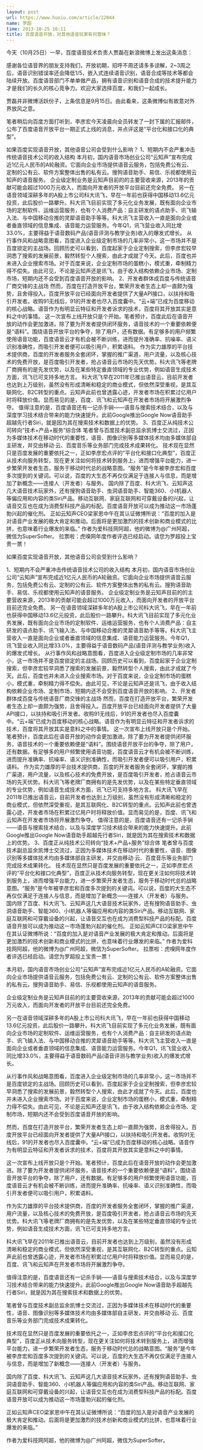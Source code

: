 ```yaml
---
layout: post
url: https://www.huxiu.com/article/22044
name: 罗超
time: 2013-10-25 16:11
title: 百度语音开放，对其他语音玩家有何意味？
---
```

今天（10月25日）一早，百度语音技术负责人贾磊在新浪微博上发出这条消息：

感谢各位语音界的朋友支持我们，开放初期，招呼不周还请多多谅解，2~3周之后，语音识别错误率还会降低1/5，嵌入式连续语音识别，语音合成等技术等都会陆续开放。百度语音部门不单单做产品，拥有语音识别和语音合成的技术提升能力才是我们的长久的核心竞争力。欢迎大家选择百度，和我们一起成长。

贾磊并非微博活跃份子，上条信息是9月15日。由此看来，这条微博似有故意对外界放风之意。

笔者稍后向百度方面打听到，李彦宏今天凌晨向全员转发了一封下属的汇报邮件，公布了百度语音开放平台一期正式上线的消息，并点评这是“平台化和接口化的典型”。

如果百度实现语音开放，其他语音公司会受到什么影响？ 1、短期内不会严重冲击传统语音技术公司的收入结构 本月初，国内语音市场创业公司“云知声”宣布完成近1亿元人民币的A轮融资。它面向企业市场提供语音云服务，包括免费公有云、定制的公有云、软件方案整体出售的私有云。搜狗语音助手、易信、乐视都使用云知声的语音服务。 企业级定制业务是云知声目前的的主要营收来源，2013年的贡献可能会超过1000万元收入，而面向开发者的开放平台目前还完全免费。 另一在语音领域深耕多年的A股上市公司科大讯飞，早在一年前也获得中国移动13.6亿元投资，此后股价一路攀升。科大讯飞目前实现了多元化业务发展，既有面向企业市场的定制软件、运维运营服务，也有个人消费产品：自主研发的语点助手、讯飞输入法、与中国移动合推的灵犀语音助手等等。科大讯飞主营收入一直是面向企业或者垂直领域的信息集成、语音能力运营服务。今年Q1，讯飞营业收入同比增33.0%，主要得益于语音数码产品(语音评测与教学业务)收入的爆发式增长。 从行事作风和战略意图看，百度进入企业级定制市场的几率非常小，这一市场并不是百度锁定的主战场。回顾历史可以看到，百度起家于企业定制搜索，但李彦宏较早洞悉了搜索的发展前景，毅然转型个人搜索，由此才成就了今天。此后，百度也并未进入企业搜索市场。对于百度来说，企业定制市场的蛋糕小，模式重，牵制精力得不偿失。由此可见，不论是云知声还是讯飞，由于收入结构依赖企业市场、定制市场，短期内还不会受到百度语音开放的影响。 2、开发者群体成百度与传统语音厂商交锋的主战场 然而，百度在打造开放平台，繁荣开发者生态上却一直颇为强势，且舍得投入。百度开放平台已经面向开发者提供了大量API接口，以扶持和吸引开发者。收购91无线后，91的开发者也尽入百度囊中。“云+端”已成为百度移动的核心战略。语音作为有明显云特征和开发者诉求的技术，百度将其开放其实是意料之中的事情。 这一次宣布上线开放只是个开始。笔者预计，百度此后在语音开放的动作会更加激进。除了要为开发者提供闭环服务，语音技术的一个重要依赖便是“语料”。围绕语音开放平台的争夺，除了用户，还有数据。有足够多的用户频繁使用语音功能，百度语音云才有机会被不断训练，进而提升准确率、抗噪率、语义识别准确性，而吸引开发者便可以吸引用户，积累语料。 作为实力雄厚的平台技术提供商，百度的开发者服务全套闭环，掌握的推广渠道，用户流量，以及核心技术的免费开放，是百度吸引开发者，抢占语音云市场的先天优势。科大讯飞等老牌厂商拥有的是先发优势，以及在某些特定垂直领域的专业优势，例如语音生成技术方面，讯飞已可支持多地方言。 科大讯飞早在2011年已推出语音云，目前开发者也达到上万级别，虽然没有形成清晰和稳定的商业模式，但依然深受重视，是其互联网化、B2C转型的重点。云知声此前也曾透露心迹，开发者市场在积累过亿用户时将释放价值。显而易见的是，百度、讯飞和云知声在开发者市场将开展激烈争夺。 值得注意的是，百度语音还有一记杀手锏——语音与搜索技术结合，以及与深度学习技术结合带来的能力快速提升。此前Google推出Google Now语音助手超越先行者Siri，就是因为其在搜索技术和数据上的优势。 3、百度正从纯技术公司转向“技术+产品+服务”综合体 笔者曾与百度技术副总监余凯博士交流过，正因为多媒体技术在移动时代的重要性，语音、图像识别等多媒体技术均由多媒体部自主研发，并交由移动·云、百度音乐等业务部门完成技术成果转化。 技术现在显然只是百度发展的重要依托之一，正如李彦宏点评的“平台化和接口化典型”，百度正从技术向服务转型，现在更关注如何将技术转到服务上，进而增强平台能力，进一步繁荣开发者生态，服务于移动时代总的战略意图。“服务”是今年被李彦宏和百度多次提到的关键词。可以说，百度的大生态不再仅仅满足于连接人与信息，而是增加了新概念——连接人（开发者）与服务。 国内除了百度、科大讯飞、云知声这几大语音技术玩家外，还有搜狗语音助手、虫洞语音助手、智能360、小I机器人等偏应用和内容的类Siri产品。移动互联网、家庭互联网和可穿戴设备的兴起，让语音交互也在成为消费型科技产品的标配。百度语音开放可以成为推动这一市场蓬勃兴起的催化剂。 正如云知声CEO梁家恩中午在其认证微博所说：“百度的加入是对语音产业发展的极大肯定和推动。后面将是更加激烈的技术创新和商业模式的比拼，也意味着行业爆发的来临。” 作者为爱科技网阿超，他的微博为@广州阿超，微信为SuperSofter。 拉票啦：虎嗅网年度作者评选已经启动。请您为罗超投上宝贵一票！

如果百度实现语音开放，其他语音公司会受到什么影响？

1、短期内不会严重冲击传统语音技术公司的收入结构 本月初，国内语音市场创业公司“云知声”宣布完成近1亿元人民币的A轮融资。它面向企业市场提供语音云服务，包括免费公有云、定制的公有云、软件方案整体出售的私有云。搜狗语音助手、易信、乐视都使用云知声的语音服务。 企业级定制业务是云知声目前的的主要营收来源，2013年的贡献可能会超过1000万元收入，而面向开发者的开放平台目前还完全免费。 另一在语音领域深耕多年的A股上市公司科大讯飞，早在一年前也获得中国移动13.6亿元投资，此后股价一路攀升。科大讯飞目前实现了多元化业务发展，既有面向企业市场的定制软件、运维运营服务，也有个人消费产品：自主研发的语点助手、讯飞输入法、与中国移动合推的灵犀语音助手等等。科大讯飞主营收入一直是面向企业或者垂直领域的信息集成、语音能力运营服务。今年Q1，讯飞营业收入同比增33.0%，主要得益于语音数码产品(语音评测与教学业务)收入的爆发式增长。 从行事作风和战略意图看，百度进入企业级定制市场的几率非常小，这一市场并不是百度锁定的主战场。回顾历史可以看到，百度起家于企业定制搜索，但李彦宏较早洞悉了搜索的发展前景，毅然转型个人搜索，由此才成就了今天。此后，百度也并未进入企业搜索市场。对于百度来说，企业定制市场的蛋糕小，模式重，牵制精力得不偿失。由此可见，不论是云知声还是讯飞，由于收入结构依赖企业市场、定制市场，短期内还不会受到百度语音开放的影响。 2、开发者群体成百度与传统语音厂商交锋的主战场 然而，百度在打造开放平台，繁荣开发者生态上却一直颇为强势，且舍得投入。百度开放平台已经面向开发者提供了大量API接口，以扶持和吸引开发者。收购91无线后，91的开发者也尽入百度囊中。“云+端”已成为百度移动的核心战略。语音作为有明显云特征和开发者诉求的技术，百度将其开放其实是意料之中的事情。 这一次宣布上线开放只是个开始。笔者预计，百度此后在语音开放的动作会更加激进。除了要为开发者提供闭环服务，语音技术的一个重要依赖便是“语料”。围绕语音开放平台的争夺，除了用户，还有数据。有足够多的用户频繁使用语音功能，百度语音云才有机会被不断训练，进而提升准确率、抗噪率、语义识别准确性，而吸引开发者便可以吸引用户，积累语料。 作为实力雄厚的平台技术提供商，百度的开发者服务全套闭环，掌握的推广渠道，用户流量，以及核心技术的免费开放，是百度吸引开发者，抢占语音云市场的先天优势。科大讯飞等老牌厂商拥有的是先发优势，以及在某些特定垂直领域的专业优势，例如语音生成技术方面，讯飞已可支持多地方言。 科大讯飞早在2011年已推出语音云，目前开发者也达到上万级别，虽然没有形成清晰和稳定的商业模式，但依然深受重视，是其互联网化、B2C转型的重点。云知声此前也曾透露心迹，开发者市场在积累过亿用户时将释放价值。显而易见的是，百度、讯飞和云知声在开发者市场将开展激烈争夺。 值得注意的是，百度语音还有一记杀手锏——语音与搜索技术结合，以及与深度学习技术结合带来的能力快速提升。此前Google推出Google Now语音助手超越先行者Siri，就是因为其在搜索技术和数据上的优势。 3、百度正从纯技术公司转向“技术+产品+服务”综合体 笔者曾与百度技术副总监余凯博士交流过，正因为多媒体技术在移动时代的重要性，语音、图像识别等多媒体技术均由多媒体部自主研发，并交由移动·云、百度音乐等业务部门完成技术成果转化。 技术现在显然只是百度发展的重要依托之一，正如李彦宏点评的“平台化和接口化典型”，百度正从技术向服务转型，现在更关注如何将技术转到服务上，进而增强平台能力，进一步繁荣开发者生态，服务于移动时代总的战略意图。“服务”是今年被李彦宏和百度多次提到的关键词。可以说，百度的大生态不再仅仅满足于连接人与信息，而是增加了新概念——连接人（开发者）与服务。 国内除了百度、科大讯飞、云知声这几大语音技术玩家外，还有搜狗语音助手、虫洞语音助手、智能360、小I机器人等偏应用和内容的类Siri产品。移动互联网、家庭互联网和可穿戴设备的兴起，让语音交互也在成为消费型科技产品的标配。百度语音开放可以成为推动这一市场蓬勃兴起的催化剂。 正如云知声CEO梁家恩中午在其认证微博所说：“百度的加入是对语音产业发展的极大肯定和推动。后面将是更加激烈的技术创新和商业模式的比拼，也意味着行业爆发的来临。” 作者为爱科技网阿超，他的微博为@广州阿超，微信为SuperSofter。 拉票啦：虎嗅网年度作者评选已经启动。请您为罗超投上宝贵一票！

本月初，国内语音市场创业公司“云知声”宣布完成近1亿元人民币的A轮融资。它面向企业市场提供语音云服务，包括免费公有云、定制的公有云、软件方案整体出售的私有云。搜狗语音助手、易信、乐视都使用云知声的语音服务。

企业级定制业务是云知声目前的的主要营收来源，2013年的贡献可能会超过1000万元收入，而面向开发者的开放平台目前还完全免费。

另一在语音领域深耕多年的A股上市公司科大讯飞，早在一年前也获得中国移动13.6亿元投资，此后股价一路攀升。科大讯飞目前实现了多元化业务发展，既有面向企业市场的定制软件、运维运营服务，也有个人消费产品：自主研发的语点助手、讯飞输入法、与中国移动合推的灵犀语音助手等等。科大讯飞主营收入一直是面向企业或者垂直领域的信息集成、语音能力运营服务。今年Q1，讯飞营业收入同比增33.0%，主要得益于语音数码产品(语音评测与教学业务)收入的爆发式增长。

从行事作风和战略意图看，百度进入企业级定制市场的几率非常小，这一市场并不是百度锁定的主战场。回顾历史可以看到，百度起家于企业定制搜索，但李彦宏较早洞悉了搜索的发展前景，毅然转型个人搜索，由此才成就了今天。此后，百度也并未进入企业搜索市场。对于百度来说，企业定制市场的蛋糕小，模式重，牵制精力得不偿失。由此可见，不论是云知声还是讯飞，由于收入结构依赖企业市场、定制市场，短期内还不会受到百度语音开放的影响。

然而，百度在打造开放平台，繁荣开发者生态上却一直颇为强势，且舍得投入。百度开放平台已经面向开发者提供了大量API接口，以扶持和吸引开发者。收购91无线后，91的开发者也尽入百度囊中。“云+端”已成为百度移动的核心战略。语音作为有明显云特征和开发者诉求的技术，百度将其开放其实是意料之中的事情。

这一次宣布上线开放只是个开始。笔者预计，百度此后在语音开放的动作会更加激进。除了要为开发者提供闭环服务，语音技术的一个重要依赖便是“语料”。围绕语音开放平台的争夺，除了用户，还有数据。有足够多的用户频繁使用语音功能，百度语音云才有机会被不断训练，进而提升准确率、抗噪率、语义识别准确性，而吸引开发者便可以吸引用户，积累语料。

作为实力雄厚的平台技术提供商，百度的开发者服务全套闭环，掌握的推广渠道，用户流量，以及核心技术的免费开放，是百度吸引开发者，抢占语音云市场的先天优势。科大讯飞等老牌厂商拥有的是先发优势，以及在某些特定垂直领域的专业优势，例如语音生成技术方面，讯飞已可支持多地方言。

科大讯飞早在2011年已推出语音云，目前开发者也达到上万级别，虽然没有形成清晰和稳定的商业模式，但依然深受重视，是其互联网化、B2C转型的重点。云知声此前也曾透露心迹，开发者市场在积累过亿用户时将释放价值。显而易见的是，百度、讯飞和云知声在开发者市场将开展激烈争夺。

值得注意的是，百度语音还有一记杀手锏——语音与搜索技术结合，以及与深度学习技术结合带来的能力快速提升。此前Google推出Google Now语音助手超越先行者Siri，就是因为其在搜索技术和数据上的优势。

笔者曾与百度技术副总监余凯博士交流过，正因为多媒体技术在移动时代的重要性，语音、图像识别等多媒体技术均由多媒体部自主研发，并交由移动·云、百度音乐等业务部门完成技术成果转化。

技术现在显然只是百度发展的重要依托之一，正如李彦宏点评的“平台化和接口化典型”，百度正从技术向服务转型，现在更关注如何将技术转到服务上，进而增强平台能力，进一步繁荣开发者生态，服务于移动时代总的战略意图。“服务”是今年被李彦宏和百度多次提到的关键词。可以说，百度的大生态不再仅仅满足于连接人与信息，而是增加了新概念——连接人（开发者）与服务。

国内除了百度、科大讯飞、云知声这几大语音技术玩家外，还有搜狗语音助手、虫洞语音助手、智能360、小I机器人等偏应用和内容的类Siri产品。移动互联网、家庭互联网和可穿戴设备的兴起，让语音交互也在成为消费型科技产品的标配。百度语音开放可以成为推动这一市场蓬勃兴起的催化剂。

正如云知声CEO梁家恩中午在其认证微博所说：“百度的加入是对语音产业发展的极大肯定和推动。后面将是更加激烈的技术创新和商业模式的比拼，也意味着行业爆发的来临。”

作者为爱科技网阿超，他的微博为@广州阿超，微信为SuperSofter。

